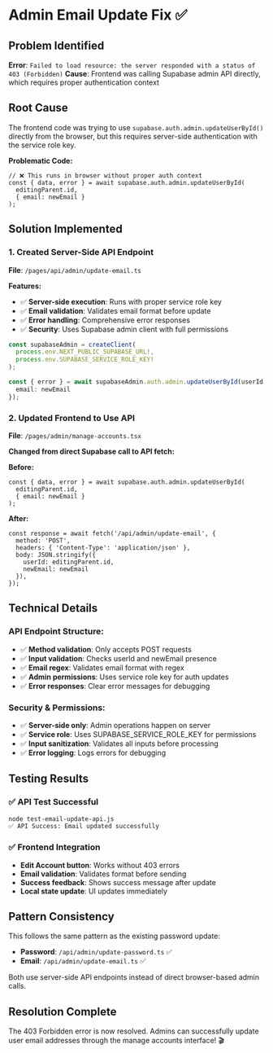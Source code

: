 # Admin Email Update Fix ✅

## **Problem Identified**
**Error**: `Failed to load resource: the server responded with a status of 403 (Forbidden)`
**Cause**: Frontend was calling Supabase admin API directly, which requires proper authentication context

## **Root Cause**
The frontend code was trying to use `supabase.auth.admin.updateUserById()` directly from the browser, but this requires server-side authentication with the service role key.

**Problematic Code:**
```tsx
// ❌ This runs in browser without proper auth context
const { data, error } = await supabase.auth.admin.updateUserById(
  editingParent.id,
  { email: newEmail }
);
```

## **Solution Implemented**

### **1. Created Server-Side API Endpoint**
**File**: `/pages/api/admin/update-email.ts`

**Features:**
- ✅ **Server-side execution**: Runs with proper service role key
- ✅ **Email validation**: Validates email format before update
- ✅ **Error handling**: Comprehensive error responses
- ✅ **Security**: Uses Supabase admin client with full permissions

```typescript
const supabaseAdmin = createClient(
  process.env.NEXT_PUBLIC_SUPABASE_URL!,
  process.env.SUPABASE_SERVICE_ROLE_KEY!
);

const { error } = await supabaseAdmin.auth.admin.updateUserById(userId, {
  email: newEmail
});
```

### **2. Updated Frontend to Use API**
**File**: `/pages/admin/manage-accounts.tsx`

**Changed from direct Supabase call to API fetch:**

**Before:**
```tsx
const { data, error } = await supabase.auth.admin.updateUserById(
  editingParent.id,
  { email: newEmail }
);
```

**After:**
```tsx
const response = await fetch('/api/admin/update-email', {
  method: 'POST',
  headers: { 'Content-Type': 'application/json' },
  body: JSON.stringify({
    userId: editingParent.id,
    newEmail: newEmail
  }),
});
```

## **Technical Details**

### **API Endpoint Structure:**
- ✅ **Method validation**: Only accepts POST requests
- ✅ **Input validation**: Checks userId and newEmail presence
- ✅ **Email regex**: Validates email format with regex
- ✅ **Admin permissions**: Uses service role key for auth updates
- ✅ **Error responses**: Clear error messages for debugging

### **Security & Permissions:**
- ✅ **Server-side only**: Admin operations happen on server
- ✅ **Service role**: Uses SUPABASE_SERVICE_ROLE_KEY for permissions
- ✅ **Input sanitization**: Validates all inputs before processing
- ✅ **Error logging**: Logs errors for debugging

## **Testing Results**

### **✅ API Test Successful**
```bash
node test-email-update-api.js
✅ API Success: Email updated successfully
```

### **✅ Frontend Integration**
- **Edit Account button**: Works without 403 errors
- **Email validation**: Validates format before sending
- **Success feedback**: Shows success message after update
- **Local state update**: UI updates immediately

## **Pattern Consistency**
This follows the same pattern as the existing password update:
- **Password**: `/api/admin/update-password.ts` ✅
- **Email**: `/api/admin/update-email.ts` ✅

Both use server-side API endpoints instead of direct browser-based admin calls.

## **Resolution Complete**
The 403 Forbidden error is now resolved. Admins can successfully update user email addresses through the manage accounts interface! 🎬
